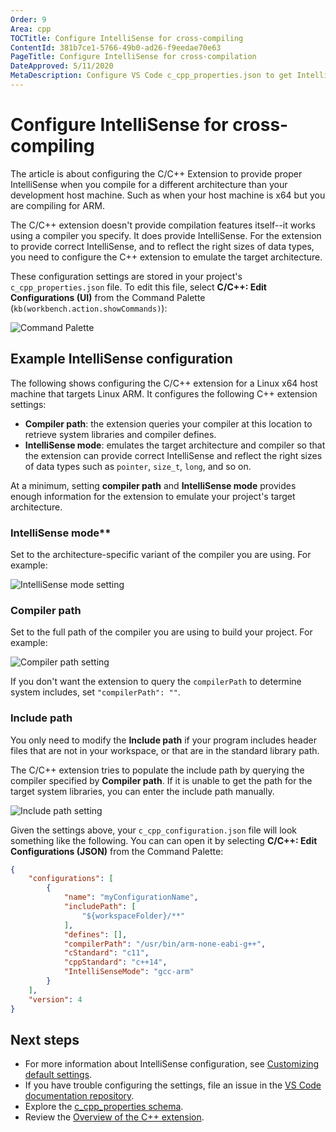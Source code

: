 ```yaml
---
Order: 9
Area: cpp
TOCTitle: Configure IntelliSense for cross-compiling
ContentId: 381b7ce1-5766-49b0-ad26-f9eedae70e63
PageTitle: Configure IntelliSense for cross-compilation
DateApproved: 5/11/2020
MetaDescription: Configure VS Code c_cpp_properties.json to get IntelliSense when you are compiling for a different platform
---
```

# Configure IntelliSense for cross-compiling

The article is about configuring the C/C++ Extension to provide proper IntelliSense when you compile for a different architecture than your development host machine. Such as when your host machine is x64 but you are compiling for ARM.

The C/C++ extension doesn't provide compilation features itself--it works using a compiler you specify. It does provide IntelliSense. For the extension to provide correct IntelliSense, and to reflect the right sizes of data types, you need to configure the C++ extension to emulate the target architecture.

These configuration settings are stored in your project's `c_cpp_properties.json` file. To edit this file, select **C/C++: Edit Configurations (UI)** from the Command Palette (`kb(workbench.action.showCommands)`):

![Command Palette](images/cpp/command-palette.png)

## Example IntelliSense configuration

 The following shows configuring the C/C++ extension for a Linux x64 host machine that targets Linux ARM.  It configures the following C++ extension settings:

- **Compiler path**: the extension queries your compiler at this location to retrieve system libraries and compiler defines.
- **IntelliSense mode**: emulates the target architecture and compiler so that the extension can provide correct IntelliSense and reflect the right sizes of data types such as `pointer`, `size_t`, `long`, and so on.

At a minimum, setting **compiler path** and **IntelliSense mode** provides enough information for the extension to emulate your project's target  architecture.

### IntelliSense mode**

Set to the architecture-specific variant of the compiler you are using. For example:

![IntelliSense mode setting](images/intellisense/intellisense-mode.png)

### Compiler path

Set to the full path of the compiler you are using to build your project. For example:

![Compiler path setting](images/intellisense/compiler-path.png)

If you don't want the extension to query the `compilerPath` to determine system includes, set `"compilerPath": ""`.

### Include path

You only need to modify the **Include path** if your program includes header files that are not in your workspace, or that are in the standard library path.

The C/C++ extension tries to populate the include path by querying the compiler specified by **Compiler path**. If it is unable to get the path for the target system libraries, you can enter the include path manually.

![Include path setting](images/intellisense/include-path.png)

Given the settings above, your `c_cpp_configuration.json` file will look something like the following. You can can open it by selecting **C/C++: Edit Configurations (JSON)** from the Command Palette:

```json
{
    "configurations": [
        {
            "name": "myConfigurationName",
            "includePath": [
                "${workspaceFolder}/**"
            ],
            "defines": [],
            "compilerPath": "/usr/bin/arm-none-eabi-g++",
            "cStandard": "c11",
            "cppStandard": "c++14",
            "IntelliSenseMode": "gcc-arm"
        }
    ],
    "version": 4
}
```

## Next steps

- For more information about IntelliSense configuration, see [Customizing default settings](/docs/customize-default-settings-cpp).
- If you have trouble configuring the settings, file an issue in the [VS Code documentation repository](https://github.com/Microsoft/vscode-docs/issues).
- Explore the [c_cpp_properties schema](/docs/c-cpp-properties-schema-reference).
- Review the [Overview of the C++ extension](/docs/languages/cpp.md).